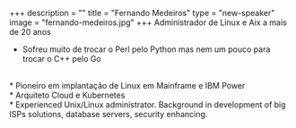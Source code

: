 +++
description = ""
title = "Fernando Medeiros"
type = "new-speaker"
image = "fernando-medeiros.jpg"
+++
Administrador de Linux e Aix a mais de 20 anos
<br>
* Sofreu muito de trocar o Perl pelo Python mas nem um pouco para trocar o C++ pelo Go
<br>
* Pioneiro em implantação de Linux em Mainframe e IBM Power
<br>
* Arquiteto Cloud e Kubernetes
<br>
* Experienced Unix/Linux administrator. Background in development of big ISPs solutions, database servers, security enhancing.